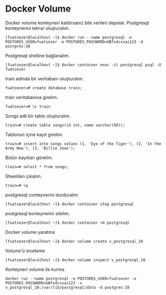 # Docker Volume
Docker volume konteyneri kaldırsanız bile verileri depolar.
Postgresql konteynerini tekrar oluşturalım.
```console
[fuatsezer@localhost ~]$ docker run --name postgresql -e POSTGRES_USER=fuatsezer -e POSTGRES_PASSWORD=GBfvdcsxaz123 -d postgres:10
```
Postgresql shelline bağlanalım.
```console
[fuatsezer@localhost ~]$ docker container exec -it postgresql psql -U fuatsezer
```
train adında bir veritabanı oluşturalım.
```console
fuatsezer=# create database train;
```
train veritabanına girelim.
```console
fuatsezer=# \c train
```
Songs adlı bir tablo oluşturalım.
```console
train=# create table songs(id int, name varchar(50));
```
Tablonun içine kayıt girelim.
```console
train=# insert into songs values (1, 'Eye of the Tiger'), (2, 'In the Army Now'), (3, 'Billie Jean');
```
Bütün kayıtları görelim.
```console
train=# select * from songs;
```
Sheelden çıkalım.
```console
train=# \q
```
postgresql conteynerini durduralım
```console
[fuatsezer@localhost ~]$ docker container stop postgresql
```
postgresql konteynerinı silelim.
```console
[fuatsezer@localhost ~]$ docker container rm postgresql
```
Docker volume yaratma
```console
[fuatsezer@localhost ~]$ docker volume create v_postgresql_10
```
Volume'ü inceleme
```console
[fuatsezer@localhost ~]$ docker volume inspect v_postgresql_10
```
Konteyneri volume ile kurma
```console
docker run --name postgresql -e POSTGRES_USER=fuatsezer -e POSTGRES_PASSWORD=GBfvdcsxaz123 -v v_postgresql_10:/var/lib/postgresql/data -d postgres:10
```


















